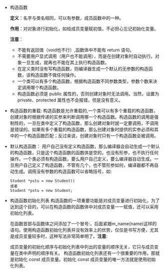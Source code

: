 * 构造函数

    **定义**：名字与类名相同，可以有参数，成员函数中的一种。

    **作用**：对对象进行初始化，如给成员变量赋初值，不必担心忘记初始化变量。

    **注意**：

    * 不能有返回值（void也不行）,函数体中不能有 return 语句。
    * 不需要用户显式调用（用户也不能调用），而是在创建对象时自动执行。对象一旦生成，就再也不能在其上执行构造函数。
    * 在定义类时没有写构造函数，则编译器生成一个默认的无参数的构造函数，该构造函数不做任何操作。
    * 一个类可以有多个构造函数，根据构造函数不同参数类型，参数个数来决定调用哪个构造函数。
    * 构造函数必须是 public 属性的，否则创建对象时无法调用。当然，设置为 private、protected 属性也不会报错，但是没有意义。

* 构造函数的重载:
            构造函数是允许重载的,一个类可以有多个重载的构造函数，创建对象时根据传递的实参来判断调用哪一个构造函数。构造函数的调用是强制性的，一旦在类中定义了构造函数，那么创建对象时就一定要调用，不调用是错误的。如果有多个重载的构造函数，那么创建对象时提供的实参必须和其中的一个构造函数匹配；反过来说，创建对象时只有一个构造函数会被调用。

* 默认构造函数：
            用户自己没有定义构造函数，那么编译器会自动生成一个默认的构造函数，只是这个构造函数的函数体是空的，也没有形参，也不执行任何操作。一个类必须有构造函数，要么用户自己定义，要么编译器自动生成。一旦用户自己定义了构造函数，不管有几个，也不管形参如何，编译器都不再自动生成。调用没有参数的构造函数可以省略括号，如:

    ```
    Student *pstu = new Student()
    或者
    Student *pstu = new Student;
    ```

* 构造函数初始化列表
            构造函数的一项重要功能是对成员变量进行初始化，为了达到这个目的，可以在构造函数的函数体中对成员变量一一赋值，还可以采用初始化列表。

    ​        在函数首部与函数体之间添加了一个冒号:，后面紧跟m_name(name)这样的语句。使用构造函数初始化列表并没有效率上的优势，仅仅是书写方便，尤其是成员变量较多时，这种写法非常简单明了。
    ​        **注意**:

    ​		成员变量的初始化顺序与初始化列表中列出的变量的顺序无关，它只与成员变量在类中声明的顺序有关。
    构造函数初始化列表还有一个很重要的作用，那就是初始化 const 成员变量。初始化 const 成员变量的唯一方法就是使用初始化列表。